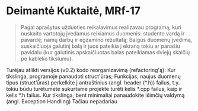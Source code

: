 # Deimantė Kuktaitė, MRf-17

> Pagal aprašytus užduoties reikalavimus realizavau programą, kuri nuskaito vartotojų įvedamus reikiamus duomenis: studento vardą ir pavardę; namų darbų ir egzamino rezultatą; Baigus duomenų įvedimą, suskaičiuoja galutinį balą ir juos pateikia į ekraną tokiu ar panašiu pavidalu (kur galutinis apskaičiuotas balas pateikiamas dviejų skaičių po kablelio tikslumu).

Turėjau atlikti versijos (v0.2) kodo reorganizavimą (refactoring'ą): Kur tikslinga, programoje panaudoti struct'ūras; Funkcijas, naujus duomenų tipus (struct’ūras) perkelkite į antraštinius (angl. header (*.h)) failus, t.y. tokiu būdu turėtumete sukurtame projekte turėti kelis *.cpp failus, kaip ir kelis *.h failus. Kur tikslinga, bent minimaliai panaudokite išimčių valdymą (angl. Exception Handling)
Tačiau nepadariau
